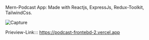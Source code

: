 Mern-Podcast App: Made with Reactjs, ExpressJs, Redux-Toolkit, TailwindCss.


![Capture](https://github.com/user-attachments/assets/79c20d3c-41ea-4a8d-bbaa-ab14f0ab84ac)

Prieview-Link::: https://podcast-frontebd-2.vercel.app
